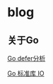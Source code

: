 # blog

## 关于Go


[Go defer分析](https://www.jianshu.com/p/f74fc6166df4)

[Go 标准库 IO](https://www.jianshu.com/p/abc396787a32)
